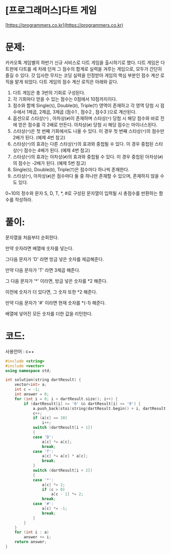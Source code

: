 # [프로그래머스]다트 게임

[https://programmers.co.kr](https://programmers.co.kr)

# 문제:

카카오톡 게임별의 하반기 신규 서비스로 다트 게임을 출시하기로 했다. 다트 게임은 다트판에 다트를 세 차례 던져 그 점수의 합계로 실력을 겨루는 게임으로, 모두가 간단히 즐길 수 있다.
 갓 입사한 무지는 코딩 실력을 인정받아 게임의 핵심 부분인 점수 계산 로직을 맡게 되었다. 다트 게임의 점수 계산 로직은 아래와 같다.



1. 다트 게임은 총 3번의 기회로 구성된다.
2. 각 기회마다 얻을 수 있는 점수는 0점에서 10점까지이다.
3. 점수와 함께 Single(`S`), Double(`D`), Triple(`T`) 영역이 존재하고 각 영역 당첨 시 점수에서 1제곱, 2제곱, 3제곱 (점수1 , 점수2 , 점수3 )으로 계산된다.
4. 옵션으로 스타상(`*`) , 아차상(`#`)이 존재하며 스타상(`*`) 당첨 시 해당 점수와 바로 전에 얻은 점수를 각 2배로 만든다. 아차상(`#`) 당첨 시 해당 점수는 마이너스된다.
5. 스타상(`*`)은 첫 번째 기회에서도 나올 수 있다. 이 경우 첫 번째 스타상(`*`)의 점수만 2배가 된다. (예제 4번 참고)
6. 스타상(`*`)의 효과는 다른 스타상(`*`)의 효과와 중첩될 수 있다. 이 경우 중첩된 스타상(`*`) 점수는 4배가 된다. (예제 4번 참고)
7. 스타상(`*`)의 효과는 아차상(`#`)의 효과와 중첩될 수 있다. 이 경우 중첩된 아차상(`#`)의 점수는 -2배가 된다. (예제 5번 참고)
8. Single(`S`), Double(`D`), Triple(`T`)은 점수마다 하나씩 존재한다.
9. 스타상(`*`), 아차상(`#`)은 점수마다 둘 중 하나만 존재할 수 있으며, 존재하지 않을 수도 있다. 



0~10의 정수와 문자 S, D, T, *, #로 구성된 문자열이 입력될 시 총점수를 반환하는 함수를 작성하라.



# 풀이:

문자열을 처음부터 순회한다.

만약 숫자라면 배열에 숫자를 넣는다.

그다음 문자가 'D' 라면 방금 넣은 숫자를 제곱해준다.

만약 다음 문자가 'T' 라면 3제곱 해준다.

그 다음 문자가 '*' 이라면, 방금 넣은 숫자를 *2 해준다.

이전에 숫자가 더 있다면, 그 숫자 또한 *2 해준다.

만약 다음 문자가 '#' 이라면 현재 숫자를 *(-1) 해준다.



배열에 넣어진 모든 숫자를 더한 값을 리턴한다.



# **코드:**

사용언어 : c++
```c++
#include <string>
#include <vector>
using namespace std;

int solution(string dartResult) {
    vector<int> a;
	int c = -1;
	int answer = 0;
	for (int i = 0; i < dartResult.size(); i++) {
		if (dartResult[i] >= '0' && dartResult[i] <= '9') {
			a.push_back(stoi(string(dartResult.begin() + i, dartResult.end())));
			c++;
			if (a[c] == 10)
				i++;
			switch (dartResult[i + 1])
			{
			case 'D':
				a[c] *= a[c];
				break;
			case 'T':
				a[c] *= a[c] * a[c];
				break;
			}
			switch (dartResult[i + 2])
			{
			case '*':
				a[c] *= 2;
				if (c > 0)
					a[c - 1] *= 2;
				break;
			case '#':
				a[c] *= -1;
				break;
			}
		}
	}
	for (int i : a)
		answer += i;
    return answer;
}
```

